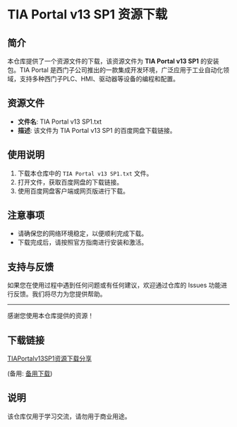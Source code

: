 # TIA Portal v13 SP1 资源下载

## 简介
本仓库提供了一个资源文件的下载，该资源文件为 **TIA Portal v13 SP1** 的安装包。TIA Portal 是西门子公司推出的一款集成开发环境，广泛应用于工业自动化领域，支持多种西门子PLC、HMI、驱动器等设备的编程和配置。

## 资源文件
- **文件名**: TIA Portal v13 SP1.txt
- **描述**: 该文件为 TIA Portal v13 SP1 的百度网盘下载链接。

## 使用说明
1. 下载本仓库中的 `TIA Portal v13 SP1.txt` 文件。
2. 打开文件，获取百度网盘的下载链接。
3. 使用百度网盘客户端或网页版进行下载。

## 注意事项
- 请确保您的网络环境稳定，以便顺利完成下载。
- 下载完成后，请按照官方指南进行安装和激活。

## 支持与反馈
如果您在使用过程中遇到任何问题或有任何建议，欢迎通过仓库的 Issues 功能进行反馈。我们将尽力为您提供帮助。

---

感谢您使用本仓库提供的资源！

## 下载链接
[TIAPortalv13SP1资源下载分享](https://pan.quark.cn/s/27974f6b82d0) 

(备用: [备用下载](https://pan.baidu.com/s/1HynUfw5808Cdp7jRQ03r-w?pwd=1234))

## 说明

该仓库仅用于学习交流，请勿用于商业用途。
